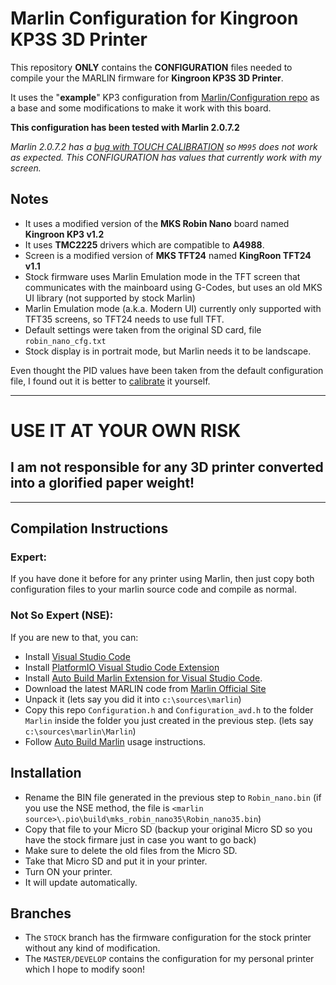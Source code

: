 # Marlin Configuration for **Kingroon KP3S 3D Printer**

This repository **ONLY** contains the **CONFIGURATION** files needed to
compile your the MARLIN firmware for **Kingroon KP3S 3D Printer**.

It uses the "**example**" KP3 configuration from [Marlin/Configuration repo](https://github.com/MarlinFirmware/Configurations) as a base and some modifications to make it work with this board.

**This configuration has been tested with Marlin 2.0.7.2**

*Marlin 2.0.7.2 has a [bug with TOUCH CALIBRATION](https://github.com/MarlinFirmware/Marlin/issues/19721) so `M995` does not work as expected. This CONFIGURATION has values that currently work with my screen.*


## Notes

- It uses a modified version of the **MKS Robin Nano** board named **Kingroon KP3 v1.2**
- It uses **TMC2225** drivers which are compatible to **A4988**.
- Screen is a modified version of **MKS TFT24** named **KingRoon TFT24 v1.1**
- Stock firmware uses Marlin Emulation mode in the TFT screen that communicates with the mainboard using G-Codes, but uses an old MKS UI library (not supported by stock Marlin)
- Marlin Emulation mode (a.k.a. Modern UI) currently only supported with TFT35 screens, so TFT24 needs to use full TFT.
- Default settings were taken from the original SD card, file `robin_nano_cfg.txt`
- Stock display is in portrait mode, but Marlin needs it to be landscape. 
  
Even thought the PID values have been taken from the default configuration file, I found out it is better to [calibrate](https://www.3dmakerengineering.com/blogs/3d-printing/pid-tuning-marlin-firmware) it yourself.


---
# **USE IT AT YOUR OWN RISK**
## I am not responsible for any 3D printer converted into a glorified paper weight!
---

## Compilation Instructions

### Expert:

If you have done it before for any printer using Marlin, then just copy both configuration files to your marlin source code and compile as normal.

### Not So Expert (NSE):
If you are new to that, you can:

- Install [Visual Studio Code](https://code.visualstudio.com/Download)
- Install [PlatformIO Visual Studio Code Extension](https://marketplace.visualstudio.com/items?itemName=platformio.platformio-ide)
- Install [Auto Build Marlin Extension for Visual Studio Code](https://marketplace.visualstudio.com/items?itemName=MarlinFirmware.auto-build).
- Download the latest MARLIN code from [Marlin Official Site](https://marlinfw.org/meta/download/)
- Unpack it (lets say you did it into `c:\sources\marlin`)
- Copy this repo `Configuration.h` and `Configuration_avd.h` to the folder `Marlin` inside the folder you just created in the previous step. (lets say `c:\sources\marlin\Marlin`)
- Follow [Auto Build Marlin](https://marlinfw.org/docs/basics/auto_build_marlin.html) usage instructions.

## Installation

- Rename the BIN file generated in the previous step to `Robin_nano.bin` (if you use the NSE method, the file is `<marlin source>\.pio\build\mks_robin_nano35\Robin_nano35.bin`)
- Copy that file to your Micro SD (backup your original Micro SD so you have the stock firmare just in case you want to go back)
- Make sure to delete the old files from the Micro SD.
- Take that Micro SD and put it in your printer.
- Turn ON your printer.
- It will update automatically.


## Branches

- The `STOCK` branch has the firmware configuration for the stock printer without any kind of modification. 
- The `MASTER/DEVELOP` contains the configuration for my personal printer which I hope to modify soon!
